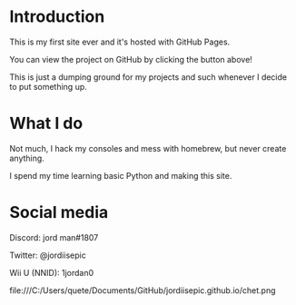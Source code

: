 # Introduction

This is my first site ever and it's hosted with GitHub Pages.

You can view the project on GitHub by clicking the button above!

This is just a dumping ground for my projects and such whenever I decide to put something up.

# What I do

Not much, I hack my consoles and mess with homebrew, but never create anything.

I spend my time learning basic Python and making this site.

# Social media

Discord: jord man#1807

Twitter: @jordiisepic

Wii U (NNID): 1jordan0

file:///C:/Users/quete/Documents/GitHub/jordiisepic.github.io/chet.png